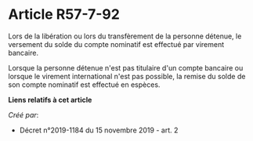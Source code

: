 # Article R57-7-92

Lors de la libération ou lors du transfèrement de la personne détenue, le versement du solde du compte nominatif est effectué
par virement bancaire.

Lorsque la personne détenue n'est pas titulaire d'un compte bancaire ou lorsque le virement international n'est pas possible,
la remise du solde de son compte nominatif est effectué en espèces.

**Liens relatifs à cet article**

_Créé par_:

  - Décret n°2019-1184 du 15 novembre 2019 - art. 2
